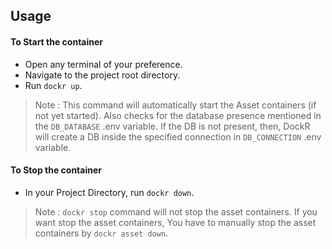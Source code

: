 ## Usage

#### To Start the container
- Open any terminal of your preference.
- Navigate to the project root directory.
- Run `dockr up`.

> Note : This command will automatically start the Asset containers (if not yet started). Also checks for the database presence mentioned in the `DB_DATABASE` .env variable. If the DB is not present, then, DockR will create a DB inside the specified connection in `DB_CONNECTION` .env variable.

#### To Stop the container
- In your Project Directory, run `dockr down`.

> Note : `dockr stop` command will not stop the asset containers. If you want stop the asset containers, You have to manually stop the asset containers by `dockr asset down`.
